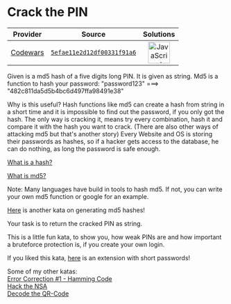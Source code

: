 [_metadata_:generated]: - "true"

# Crack the PIN

<!-- INFO TABLE BEGIN -->

| Provider                                        | Source                                                                               | Solutions                                                                                                                                                    |
| :---------------------------------------------: | :----------------------------------------------------------------------------------: | :----------------------------------------------------------------------------------------------------------------------------------------------------------: |
| [Codewars](../../../docs/providers/Codewars.md) | [`5efae11e2d12df00331f91a6`](https://www.codewars.com/kata/5efae11e2d12df00331f91a6) | [<img src="https://res.cloudinary.com/rascaltwo/image/upload/v1631924076/javascript_ehszr7.svg" alt="JavaScript" title="JavaScript" width="50" />](solve.js) |

<!-- INFO TABLE END -->

Given is a md5 hash of a five digits long PIN. It is given as string.
Md5 is a function to hash your password:
"password123" ===> "482c811da5d5b4bc6d497ffa98491e38"

Why is this useful?
Hash functions like md5 can create a hash from string in a short time and it is impossible to find out the password, if you only got the hash. The only way is cracking it, means try every combination, hash it and compare it with the hash you want to crack. (There are also other ways of attacking md5 but that's another story)
Every Website and OS is storing their passwords as hashes, so if a hacker gets access to the database, he can do nothing, as long the password is safe enough.

<a href="https://en.wikipedia.org/wiki/Hash_function#:~:text=A%20hash%20function%20is%20any,table%20called%20a%20hash%20table." target="_blank">What is a hash?</a>

<a href="https://en.wikipedia.org/wiki/MD5" target="_blank">What is md5?</a>

Note: Many languages have build in tools to hash md5. If not, you can write your own md5 function or google for an example.

<a href="https://www.codewars.com/kata/password-hashes" target="_blank">Here</a> is another kata on generating md5 hashes!


Your task is to return the cracked PIN as string.

This is a little fun kata, to show you, how weak PINs are and how important a bruteforce protection is, if you create your own login.

If you liked this kata, <a href="https://www.codewars.com/kata/59146f7b4670ba520900000a" target="_blank">here</a> is an extension with short passwords!

Some of my other katas:
<br>
<a href="https://www.codewars.com/kata/5ef9ca8b76be6d001d5e1c3e" target="_blank">Error Correction #1 - Hamming Code</a>
<br>
<a href="https://www.codewars.com/kata/5f0795c6e45bc600247ab794" target="_blank">Hack the NSA</a>
<br>
<a href="https://www.codewars.com/kata/5ef9c85dc41b4e000f9a645f" target="_blank">Decode the QR-Code</a>



